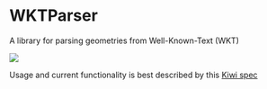 WKTParser
=========

A library for parsing geometries from Well-Known-Text (WKT)

![](http://media.tumblr.com/74dd30de86cae5274380a6707266340c/tumblr_inline_mifcxlgLm51qz4rgp.png)

Usage and current functionality is best described by this [Kiwi spec](https://github.com/joelturnbull/WKTParser/blob/master/WKTParserTest/WKTParserTest.m)
